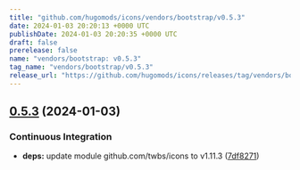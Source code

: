 ```yaml
---
title: "github.com/hugomods/icons/vendors/bootstrap/v0.5.3"
date: 2024-01-03 20:20:13 +0000 UTC
publishDate: 2024-01-03 20:20:35 +0000 UTC
draft: false
prerelease: false
name: "vendors/bootstrap: v0.5.3"
tag_name: "vendors/bootstrap/v0.5.3"
release_url: "https://github.com/hugomods/icons/releases/tag/vendors/bootstrap/v0.5.3"
---
```


## [0.5.3](https://github.com/hugomods/icons/compare/vendors/bootstrap/v0.5.2...vendors/bootstrap/v0.5.3) (2024-01-03)


### Continuous Integration

* **deps:** update module github.com/twbs/icons to v1.11.3 ([7df8271](https://github.com/hugomods/icons/commit/7df8271f37ac6ef67fae0527a66357720da4e174))
